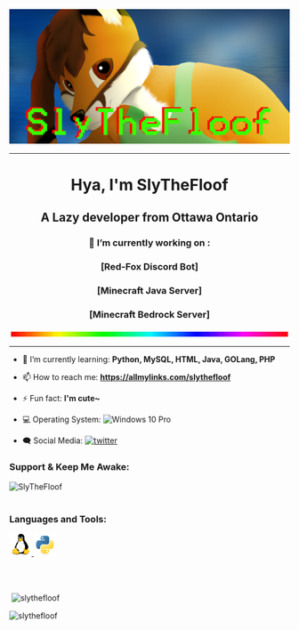 <!--
    Copyrighted 2021 (C) SlyTheFloof
    Please do not copy. 
    I am grateful you are interested, 
    but please search up your own code for your own readme and figure it out yourself.
-->

<div align="center">
    <img src="https://raw.githubusercontent.com/SlyTheFloof/SlyTheFloof/main/SlyTheFloof%20Banner.png">
    <hr>
</div>


<h1 align="center">Hya, I'm SlyTheFloof</h1>

<h2 align="center">A Lazy developer from Ottawa Ontario</h2>

<h3 align="center">🔭 I’m currently working on :</h3>

<h3 align="center">[Red-Fox Discord Bot]</h3>

<h3 align="center">[Minecraft Java Server]</h3>

<h3 align="center">[Minecraft Bedrock Server]</h3>

<div align="center">
    <img src="https://raw.githubusercontent.com/SlyTheFloof/SlyTheFloof/main/Rainbow%20Devider.gif">
    <hr>
</div>


- 🏫 I’m currently learning: **Python, MySQL, HTML, Java, GOLang, PHP**

- 📫 How to reach me: **https://allmylinks.com/slythefloof**

- ⚡ Fun fact: **I'm cute~**

- 💻 Operating System:
     ![Windows 10 Pro](https://img.shields.io/badge/Windows%2010-black?style=for-the-badge&logo=Windows)
 
- 🗨️ Social Media:
     [<img src='https://cdn.jsdelivr.net/npm/simple-icons@3.0.1/icons/twitter.svg' alt='twitter' height='40'>](https://twitter.com/SlyTheFloof)
 

<h3 align="left">Support & Keep Me Awake:</h3>
<p><a href="https://www.buymeacoffee.com/SlyTheFloof"> <img align="left" src="https://cdn.buymeacoffee.com/buttons/v2/default-yellow.png" height="50" width="210" alt="SlyTheFloof"/></a></p>

<br/> <br/>

<h3 align="left">Languages and Tools:</h3>
<a href="https://www.linux.org/" target="_blank"> <img src="https://raw.githubusercontent.com/devicons/devicon/master/icons/linux/linux-original.svg" alt="linux" width="40" height="40"/> </a> </a>
<a href="https://www.python.org" target="_blank"> <img src="https://raw.githubusercontent.com/devicons/devicon/master/icons/python/python-original.svg" alt="python" width="40" height="40"/> </a>

<br/> <br/>

<p>&nbsp;<img align="center" src="https://github-readme-stats.vercel.app/api?username=slythefloof&show_icons=true&locale=en" alt="slythefloof" /></p>

<p><img align="center" src="https://github-readme-streak-stats.herokuapp.com/?user=slythefloof&" alt="slythefloof" /></p>
